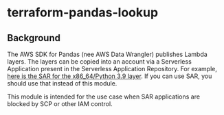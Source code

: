 # terraform-pandas-lookup

## Background
The AWS SDK for Pandas (nee AWS Data Wrangler) publishes Lambda layers.  The layers can be copied into
an account via a Serverless Application present in the Serverless Application Repository.  For example,
[here is the SAR for the x86_64/Python 3.9 layer](https://serverlessrepo.aws.amazon.com/applications/us-east-1/336392948345/aws-sdk-pandas-layer-py3-9).  If you can use SAR, you should use that instead of this module.

This module is intended for the use case when SAR applications are blocked by SCP or other IAM control.